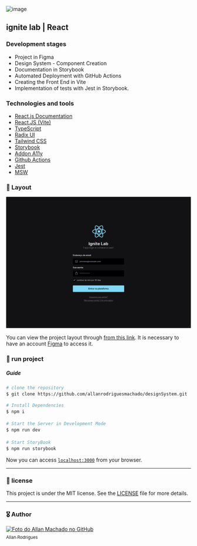 ![image](https://user-images.githubusercontent.com/12506432/195759740-3fd7e15d-afe7-4c8e-9e11-1767b2ac78bf.png)

<h2>ignite lab | React</h2>

<h3>Development stages</h3>

- Project in Figma
- Design System - Component Creation
- Documentation in Storybook
- Automated Deployment with GitHub Actions
- Creating the Front End in Vite
- Implementation of tests with Jest in Storybook.

<h3>Technologies and tools</h3>

- [React.js Documentation](https://pt-br.reactjs.org/)
- [React.JS (Vite)](https://vitejs.dev/)
- [TypeScript](https://www.typescriptlang.org/)
- [Radix UI](https://www.radix-ui.com/)
- [Tailwind CSS](https://tailwindcss.com/)
- [Storybook](https://storybook.js.org/)
- [Addon A11y](https://www.npmjs.com/package/@storybook/addon-a11y)
- [Github Actions](https://github.com/features/actions)
- [Jest](https://jestjs.io/pt-BR/)
- [MSW](https://mswjs.io/)

<h3>🔖 Layout</h3>

![image](https://github.com/allanrodriguesmachado/designSystem/blob/main/.github/Ignite%20Lab%20Designe%20System.svg)


You can view the project layout
through [from this link](https://www.figma.com/file/wGGfPzfAU58S4xaGUDM3jU/Ignite-Lab-Designe-System?node-id=0%3A1). It
is necessary to have an account [Figma](https://figma.com) to access it.


<h3>🚀 run project</h3>

<h5>Guide</h5>

```bash
# clone the repository
$ git clone https://github.com/allanrodriguesmachado/designSystem.git
```

```bash
# Install Dependencies
$ npm i

# Start the Server in Development Mode
$ npm run dev

# Start StoryBook
$ npm run storybook
```

Now you can access [`localhost:3000`](http://localhost:3000) from your browser.

---

<h3>📄 license</h3>

This project is under the MIT license. See the [LICENSE](LICENSE.md) file for more details.

---
<h3>🎖️ Author</h3>

[<img src="https://avatars.githubusercontent.com/u/54523516?v=4" width="100px;" alt="Foto do Allan Machado no GitHub"/>
<br><sub>Allan Rodrigues</sub>](https://github.com/allanrodriguesmachado)  
